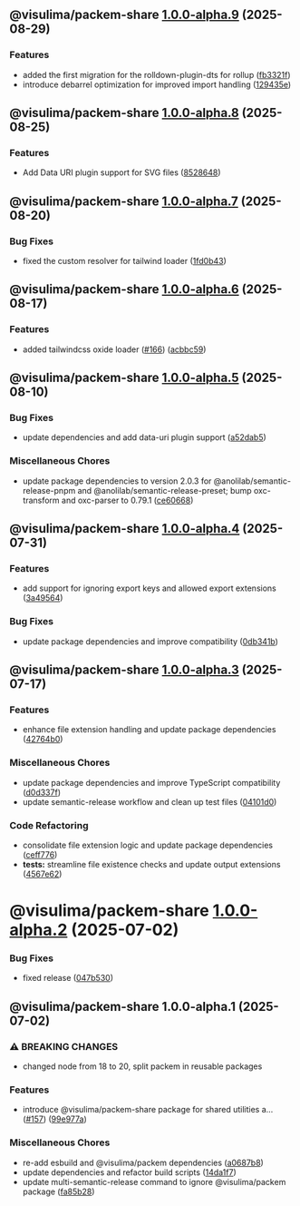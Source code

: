 ## @visulima/packem-share [1.0.0-alpha.9](https://github.com/visulima/packem/compare/@visulima/packem-share@1.0.0-alpha.8...@visulima/packem-share@1.0.0-alpha.9) (2025-08-29)

### Features

* added the first migration for the rolldown-plugin-dts for rollup ([fb3321f](https://github.com/visulima/packem/commit/fb3321fedb5101368bdf8e711db30d00d9ef26f3))
* introduce debarrel optimization for improved import handling ([129435e](https://github.com/visulima/packem/commit/129435ee941f2cd9f003046225e2a8862eb2cba7))

## @visulima/packem-share [1.0.0-alpha.8](https://github.com/visulima/packem/compare/@visulima/packem-share@1.0.0-alpha.7...@visulima/packem-share@1.0.0-alpha.8) (2025-08-25)

### Features

* Add Data URI plugin support for SVG files ([8528648](https://github.com/visulima/packem/commit/852864828d09a70367c93228b1bee8699e1e00f2))

## @visulima/packem-share [1.0.0-alpha.7](https://github.com/visulima/packem/compare/@visulima/packem-share@1.0.0-alpha.6...@visulima/packem-share@1.0.0-alpha.7) (2025-08-20)

### Bug Fixes

* fixed the custom resolver for tailwind loader ([1fd0b43](https://github.com/visulima/packem/commit/1fd0b4345aa90f5c250eba9fd8c741e569b84abc))

## @visulima/packem-share [1.0.0-alpha.6](https://github.com/visulima/packem/compare/@visulima/packem-share@1.0.0-alpha.5...@visulima/packem-share@1.0.0-alpha.6) (2025-08-17)

### Features

* added tailwindcss oxide loader ([#166](https://github.com/visulima/packem/issues/166)) ([acbbc59](https://github.com/visulima/packem/commit/acbbc59071e771a94d1a0c5435b267e483e3ad73))

## @visulima/packem-share [1.0.0-alpha.5](https://github.com/visulima/packem/compare/@visulima/packem-share@1.0.0-alpha.4...@visulima/packem-share@1.0.0-alpha.5) (2025-08-10)

### Bug Fixes

* update dependencies and add data-uri plugin support ([a52dab5](https://github.com/visulima/packem/commit/a52dab541290324218949ad5ea9502b127d0b0dd))

### Miscellaneous Chores

* update package dependencies to version 2.0.3 for @anolilab/semantic-release-pnpm and @anolilab/semantic-release-preset; bump oxc-transform and oxc-parser to 0.79.1 ([ce60668](https://github.com/visulima/packem/commit/ce606682c65afcb710e7a923429c2c543f52d88f))

## @visulima/packem-share [1.0.0-alpha.4](https://github.com/visulima/packem/compare/@visulima/packem-share@1.0.0-alpha.3...@visulima/packem-share@1.0.0-alpha.4) (2025-07-31)

### Features

* add support for ignoring export keys and allowed export extensions ([3a49564](https://github.com/visulima/packem/commit/3a4956481e6896b7f86670e7df8efb521f30e6e6))

### Bug Fixes

* update package dependencies and improve compatibility ([0db341b](https://github.com/visulima/packem/commit/0db341b4e8c90e21d6bda36612d880168f183b7c))

## @visulima/packem-share [1.0.0-alpha.3](https://github.com/visulima/packem/compare/@visulima/packem-share@1.0.0-alpha.2...@visulima/packem-share@1.0.0-alpha.3) (2025-07-17)

### Features

* enhance file extension handling and update package dependencies ([42764b0](https://github.com/visulima/packem/commit/42764b0f0bfc56104c30cc91f43d23e6e8ffbc33))

### Miscellaneous Chores

* update package dependencies and improve TypeScript compatibility ([d0d337f](https://github.com/visulima/packem/commit/d0d337fe20558e1626cbcbeec19e9c2052f15aa2))
* update semantic-release workflow and clean up test files ([04101d0](https://github.com/visulima/packem/commit/04101d0ea9936dc8231dce23c54e8bbef249e5c8))

### Code Refactoring

* consolidate file extension logic and update package dependencies ([ceff776](https://github.com/visulima/packem/commit/ceff776bbc5eaa6bd85819271942aab7faf77cd2))
* **tests:** streamline file existence checks and update output extensions ([4567e62](https://github.com/visulima/packem/commit/4567e62dfa6ffdcc153c6d19ba26c88d209ccc95))

# @visulima/packem-share [1.0.0-alpha.2](https://github.com/visulima/packem/compare/@visulima/packem-share@1.0.0-alpha.1...@visulima/packem-share@1.0.0-alpha.2) (2025-07-02)


### Bug Fixes

* fixed release ([047b530](https://github.com/visulima/packem/commit/047b530ebcd6458f93699fd9d0f819bc7dbf9990))

## @visulima/packem-share 1.0.0-alpha.1 (2025-07-02)

### ⚠ BREAKING CHANGES

* changed node from 18 to 20, split packem in reusable packages

### Features

* introduce @visulima/packem-share package for shared utilities a… ([#157](https://github.com/visulima/packem/issues/157)) ([99e977a](https://github.com/visulima/packem/commit/99e977a8f62021c9ac286fc0c9b184b96bce88f1))

### Miscellaneous Chores

* re-add esbuild and @visulima/packem dependencies ([a0687b8](https://github.com/visulima/packem/commit/a0687b89dac60882f4999b69e489a471ec598cc8))
* update dependencies and refactor build scripts ([14da1f7](https://github.com/visulima/packem/commit/14da1f7d9f8af619401ec0926df516092e870a75))
* update multi-semantic-release command to ignore @visulima/packem package ([fa85b28](https://github.com/visulima/packem/commit/fa85b283a5b2cbd15d2b52c09c2db2b2d2c6c65d))
